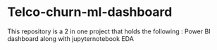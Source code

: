 # Telco-churn-ml-dashboard
This repository is a 2 in one project that holds the following : Power BI dashboard along with jupyternotebook EDA
